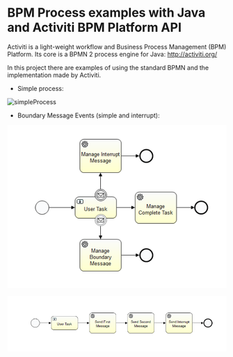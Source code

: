 # BPM Process examples with Java and Activiti BPM Platform API

Activiti is a light-weight workflow and Business Process Management (BPM) Platform. Its core is a BPMN 2 process engine for Java: http://activiti.org/

In this project there are examples of using the standard BPMN and the implementation made by Activiti.

- Simple process:

![simpleProcess](https://github.com/AitorRM/activiti-bpm-examples/blob/master/src/main/resources/com/aezin/workshop/activiti/simpleprocess/process_simple-process.bpmn20.png)

- Boundary Message Events (simple and interrupt):

![Boundary message parent process](https://github.com/AitorRM/activiti-bpm-examples/blob/master/src/main/resources/com/aezin/workshop/activiti/boundarymessage/process_boundary_event_parent.bpmn20.png)

![Boundary message child process](https://github.com/AitorRM/activiti-bpm-examples/blob/master/src/main/resources/com/aezin/workshop/activiti/boundarymessage/process_boundary_event_child.bpmn20.png)